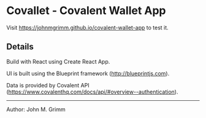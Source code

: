 # Covallet - Covalent Wallet App

Visit https://johnmgrimm.github.io/covalent-wallet-app to test it.

## Details

Build with React using Create React App.

UI is built using the Blueprint framework (http://blueprintjs.com).

Data is provided by Covalent API (https://www.covalenthq.com/docs/api/#overview--authentication).

---

Author: John M. Grimm
